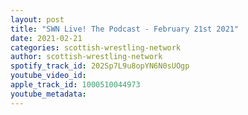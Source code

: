 ```yaml
---
layout: post
title: "SWN Live! The Podcast - February 21st 2021"
date: 2021-02-21
categories: scottish-wrestling-network
author: scottish-wrestling-network
spotify_track_id: 202Sp7L9u8opYN6N0sUOgp
youtube_video_id: 
apple_track_id: 1000510044973
youtube_metadata: 
---
```

